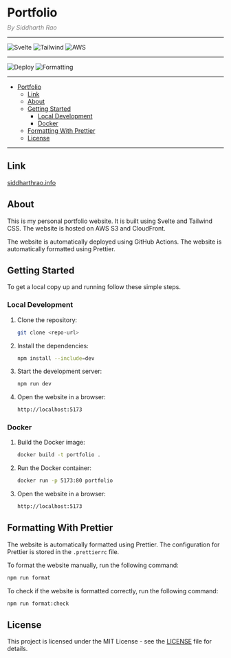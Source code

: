 # Portfolio

*<div style="color:gray;margin-top:-10px;">By Siddharth Rao</div>*

---
![Svelte](https://img.shields.io/badge/Svelte-%23FF3E00.svg?style=flat&logo=svelte&logoColor=white) ![Tailwind](https://img.shields.io/badge/Tailwind_CSS-%2306B6D4.svg?style=flat&logo=tailwindcss&logoColor=white) ![AWS](https://img.shields.io/badge/AWS-%23FF9900.svg?style=flat&logo=amazon-web-services&logoColor=white)

---

![Deploy](https://github.com/silverlightning926/portfolio/actions/workflows/deploy.yml/badge.svg) ![Formatting](https://github.com/silverlightning926/portfolio/actions/workflows/formatting.yml/badge.svg)

---

<!-- @import "[TOC]" {cmd="toc" depthFrom=1 depthTo=6 orderedList=false} -->

<!-- code_chunk_output -->

- [Portfolio](#portfolio)
  - [Link](#link)
  - [About](#about)
  - [Getting Started](#getting-started)
    - [Local Development](#local-development)
    - [Docker](#docker)
  - [Formatting With Prettier](#formatting-with-prettier)
  - [License](#license)

<!-- /code_chunk_output -->

---

## Link

[siddharthrao.info](https://siddharthrao.info)

## About

This is my personal portfolio website. It is built using Svelte and Tailwind CSS. The website is hosted on AWS S3 and CloudFront.

The website is automatically deployed using GitHub Actions. The website is automatically formatted using Prettier.

## Getting Started

To get a local copy up and running follow these simple steps.

### Local Development

1. Clone the repository:

    ```bash
    git clone <repo-url>
    ```

2. Install the dependencies:

    ```bash
    npm install --include=dev
    ```

3. Start the development server:

    ```bash
    npm run dev
    ```

4. Open the website in a browser:

    ```bash
    http://localhost:5173
    ```

### Docker

1. Build the Docker image:

    ```bash
    docker build -t portfolio .
    ```

2. Run the Docker container:

    ```bash
    docker run -p 5173:80 portfolio
    ```

3. Open the website in a browser:

    ```bash
    http://localhost:5173
    ```

## Formatting With Prettier

The website is automatically formatted using Prettier. The configuration for Prettier is stored in the `.prettierrc` file.

To format the website manually, run the following command:

```bash
npm run format
```

To check if the website is formatted correctly, run the following command:

```bash
npm run format:check
```

## License

This project is licensed under the MIT License - see the [LICENSE](LICENSE) file for details.
